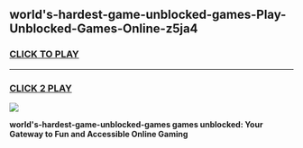 
## world's-hardest-game-unblocked-games-Play-Unblocked-Games-Online-z5ja4
<h3>
<a href="https://premium76.site?title=world's-hardest-game-unblocked-games&ref=25A">CLICK TO PLAY</a></h3>
<hr>

<h3>
<a href="https://premium76.site?title=world's-hardest-game-unblocked-games&ref=25A">CLICK 2 PLAY</a>
  
</h3>

<a href="https://premium76.site?title=world's-hardest-game-unblocked-games&ref=25A"><img src="https://clearcache.store/games.png"></a>


**world's-hardest-game-unblocked-games games unblocked: Your Gateway to Fun and Accessible Online Gaming**
